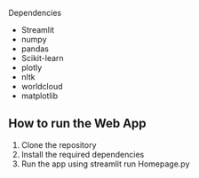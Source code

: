 Dependencies
- Streamlit
- numpy
- pandas
- Scikit-learn
- plotly 
- nltk
- worldcloud 
- matplotlib

How to run the Web App
------------------------
1. Clone the repository
2. Install the required dependencies
3. Run the app using streamlit run Homepage.py
